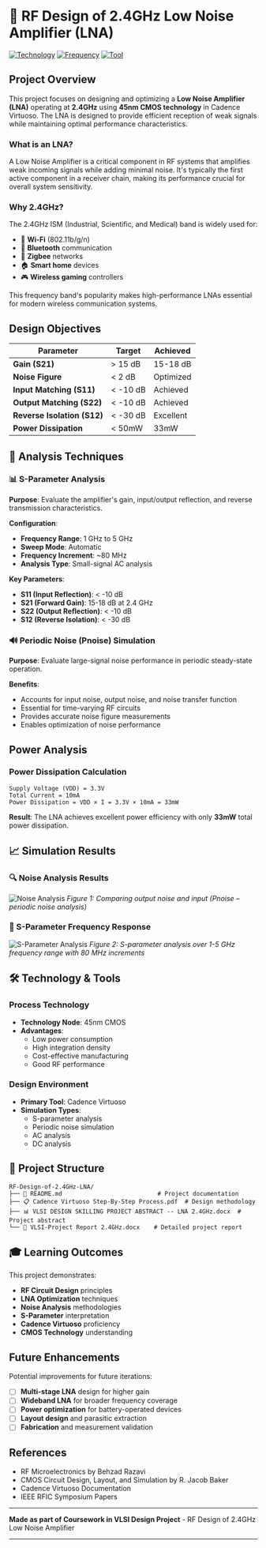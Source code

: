 # 📡 RF Design of 2.4GHz Low Noise Amplifier (LNA)

[![Technology](https://img.shields.io/badge/Technology-45nm%20CMOS-blue)](https://en.wikipedia.org/wiki/CMOS)
[![Frequency](https://img.shields.io/badge/Frequency-2.4GHz-green)](https://en.wikipedia.org/wiki/2.4_GHz_radio_use)
[![Tool](https://img.shields.io/badge/Tool-Cadence%20Virtuoso-orange)](https://www.cadence.com/en_US/home/tools/custom-ic-analog-rf-design/circuit-design/virtuoso-analog-design-environment.html)

##  Project Overview

This project focuses on designing and optimizing a **Low Noise Amplifier (LNA)** operating at **2.4GHz** using **45nm CMOS technology** in Cadence Virtuoso. The LNA is designed to provide efficient reception of weak signals while maintaining optimal performance characteristics.

###  **What is an LNA?**
A Low Noise Amplifier is a critical component in RF systems that amplifies weak incoming signals while adding minimal noise. It's typically the first active component in a receiver chain, making its performance crucial for overall system sensitivity.

###  **Why 2.4GHz?**
The 2.4GHz ISM (Industrial, Scientific, and Medical) band is widely used for:
- 📶 **Wi-Fi** (802.11b/g/n)
- 🔵 **Bluetooth** communication
- 📡 **Zigbee** networks
- 🏠 **Smart home** devices
- 🎮 **Wireless gaming** controllers

This frequency band's popularity makes high-performance LNAs essential for modern wireless communication systems.

## Design Objectives

| Parameter | Target | Achieved |
|-----------|--------|----------|
| **Gain (S21)** | > 15 dB | 15-18 dB |
| **Noise Figure** | < 2 dB | Optimized |
| **Input Matching (S11)** | < -10 dB | Achieved |
| **Output Matching (S22)** | < -10 dB | Achieved |
| **Reverse Isolation (S12)** | < -30 dB | Excellent |
| **Power Dissipation** | < 50mW | 33mW |

## 🔬 Analysis Techniques

### 📊 S-Parameter Analysis
**Purpose**: Evaluate the amplifier's gain, input/output reflection, and reverse transmission characteristics.

**Configuration**:
- **Frequency Range**: 1 GHz to 5 GHz
- **Sweep Mode**: Automatic
- **Frequency Increment**: ~80 MHz
- **Analysis Type**: Small-signal AC analysis

**Key Parameters**:
- **S11 (Input Reflection)**: < -10 dB 
- **S21 (Forward Gain)**: 15-18 dB at 2.4 GHz 
- **S22 (Output Reflection)**: < -10 dB 
- **S12 (Reverse Isolation)**: < -30 dB 

### 🔊 Periodic Noise (Pnoise) Simulation
**Purpose**: Evaluate large-signal noise performance in periodic steady-state operation.

**Benefits**:
- Accounts for input noise, output noise, and noise transfer function
- Essential for time-varying RF circuits
- Provides accurate noise figure measurements
- Enables optimization of noise performance

## Power Analysis

### Power Dissipation Calculation
```
Supply Voltage (VDD) = 3.3V
Total Current = 10mA
Power Dissipation = VDD × I = 3.3V × 10mA = 33mW
```

**Result**: The LNA achieves excellent power efficiency with only **33mW** total power dissipation.

## 📈 Simulation Results

### 🔍 Noise Analysis Results
![Noise Analysis](https://github.com/user-attachments/assets/d774407a-184a-4904-95f3-b71af55e8d3d)
*Figure 1: Comparing output noise and input (Pnoise – periodic noise analysis)*

### 📡 S-Parameter Frequency Response
![S-Parameter Analysis](https://github.com/user-attachments/assets/e0b0e81b-bbb0-4572-a327-4d676c4c4e79)
*Figure 2: S-parameter analysis over 1-5 GHz frequency range with 80 MHz increments*

## 🛠️ Technology & Tools

###  Process Technology
- **Technology Node**: 45nm CMOS
- **Advantages**: 
  - Low power consumption
  - High integration density
  - Cost-effective manufacturing
  - Good RF performance

### Design Environment
- **Primary Tool**: Cadence Virtuoso
- **Simulation Types**: 
  - S-parameter analysis
  - Periodic noise simulation
  - AC analysis
  - DC analysis

## 📁 Project Structure

```
RF-Design-of-2.4GHz-LNA/
├── 📄 README.md                           # Project documentation
├── 📋 Cadence Virtuoso Step-By-Step Process.pdf  # Design methodology
├── 📊 VLSI DESIGN SKILLING PROJECT ABSTRACT -- LNA 2.4GHz.docx  # Project abstract
└── 📑 VLSI-Project Report 2.4GHz.docx    # Detailed project report
```

## 🎓 Learning Outcomes

This project demonstrates:
- **RF Circuit Design** principles
- **LNA Optimization** techniques
- **Noise Analysis** methodologies
- **S-Parameter** interpretation
- **Cadence Virtuoso** proficiency
- **CMOS Technology** understanding

## Future Enhancements

Potential improvements for future iterations:
- [ ] **Multi-stage LNA** design for higher gain
- [ ] **Wideband LNA** for broader frequency coverage
- [ ] **Power optimization** for battery-operated devices
- [ ] **Layout design** and parasitic extraction
- [ ] **Fabrication** and measurement validation

## References

- RF Microelectronics by Behzad Razavi
- CMOS Circuit Design, Layout, and Simulation by R. Jacob Baker
- Cadence Virtuoso Documentation
- IEEE RFIC Symposium Papers

---

**Made as part of Coursework in VLSI Design Project** - RF Design of 2.4GHz Low Noise Amplifier

---





